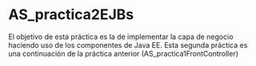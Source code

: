 # AS_practica2EJBs
El objetivo de esta práctica es la de implementar la capa de negocio haciendo uso de los componentes de Java EE. Esta segunda práctica es una continuación de la práctica anterior (AS_practica1FrontController)

